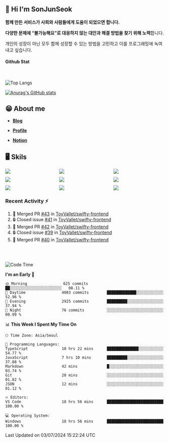 ## 👋 Hi I'm SonJunSeok

**함께 만든 서비스가 사회와 사람들에게 도움이 되었으면 합니다.** 

**다양한 문제에 “불가능해요”로 대응하지 않는 대안과 해결 방법을 찾기 위해 노력**합니다. 

개인의 성장이 아닌 모두 함께 성장할 수 있는 방법을 고민하고 이를 프로그래밍에 녹여내고 싶습니다.

#### Github Stat
<div style="margin-top:50px;">

![Top Langs](https://github-readme-stats.vercel.app/api/top-langs/?username=kd02109&layout=compact&bg_color=dbf4ff&title_color=67adcc&text_color=67adcc&hide_border=true&show_icons=true&icon_color=67adcc&rank_icon=github&count_private=true&card_width=400px&card_height=300px)

[![Anurag's GitHub stats](https://github-readme-stats.vercel.app/api?username=kd02109&bg_color=dbf4ff&title_color=67adcc&text_color=67adcc&hide_border=true&show_icons=true&icon_color=67adcc&rank_icon=github&count_private=true&card_width=250px)](https://github.com/anuraghazra/github-readme-stats)


</div>



## 😁 About me
-  <a href="https://sonblog.vercel.app/" target="_blank"><strong>Blog</strong></a>

-  <a href="https://nostalgic-marquis-7af.notion.site/Frontend-Engineer-ec9b6e38c7824e7fb7f6fca4fc8564a5?pvs=74" target="_blank"><strong>Profile</strong></a>

-  <a href="https://nostalgic-marquis-7af.notion.site/Front-End-f0f3b7fcec3045c482c1cd33dfcf2abc?pvs=74" target="_blank"><strong>Notion</strong></a>

## 🖥️ Skils


<div style="display:grid; grid-template-rows:repeat(3, 1fr); grid-template-columns:repeat(3, 1fr); gap:10px">
  <img src="https://img.shields.io/badge/javascript-F7DF1E?style=flat-square&logo=javascript&logoColor=black"> 
  <img src="https://img.shields.io/badge/typescript-3178C6?style=flat-square&logo=typescript&logoColor=white"/>
  <img src="https://img.shields.io/badge/react-61DAFB?style=flat-square&logo=react&logoColor=black"/>
  <img src="https://img.shields.io/badge/redux-764ABC?style=flat-square&logo=redux&logoColor=white"/>
  <img src="https://img.shields.io/badge/styledcomponents-DB7093?style=flat-square&logo=styledcomponents&logoColor=white"/>
  <img src="https://img.shields.io/badge/tailwindcss-06B6D4?style=flat-square&logo=tailwindcss&logoColor=white"/>
  <img src="https://img.shields.io/badge/reactquery-FF4154?style=flat-square&logo=reactquery&logoColor=white"/>
  <img src="https://img.shields.io/badge/Next.js-B4B4DC?style=flat&logo=Next.js&logoColor=black"/>
  <img src="https://img.shields.io/badge/reactrouter-CA4245?style=flat-square&logo=reactrouter&logoColor=white"/>
</div>

### Recent Activity :zap:
<!--START_SECTION:activity-->
1. 🎉 Merged PR [#43](https://github.com/ToyVallet/swifty-frontend/pull/43) in [ToyVallet/swifty-frontend](https://github.com/ToyVallet/swifty-frontend)
2. 🔒 Closed issue [#41](https://github.com/ToyVallet/swifty-frontend/issues/41) in [ToyVallet/swifty-frontend](https://github.com/ToyVallet/swifty-frontend)
3. 🎉 Merged PR [#42](https://github.com/ToyVallet/swifty-frontend/pull/42) in [ToyVallet/swifty-frontend](https://github.com/ToyVallet/swifty-frontend)
4. 🔒 Closed issue [#39](https://github.com/ToyVallet/swifty-frontend/issues/39) in [ToyVallet/swifty-frontend](https://github.com/ToyVallet/swifty-frontend)
5. 🎉 Merged PR [#40](https://github.com/ToyVallet/swifty-frontend/pull/40) in [ToyVallet/swifty-frontend](https://github.com/ToyVallet/swifty-frontend)
<!--END_SECTION:activity-->

<br/>
<br/>

<!--START_SECTION:waka-->
![Code Time](http://img.shields.io/badge/Code%20Time-1%2C820%20hrs%2010%20mins-blue)

**I'm an Early 🐤** 

```text
🌞 Morning                625 commits         ██░░░░░░░░░░░░░░░░░░░░░░░   08.11 % 
🌆 Daytime                4083 commits        █████████████░░░░░░░░░░░░   52.96 % 
🌃 Evening                2925 commits        █████████░░░░░░░░░░░░░░░░   37.94 % 
🌙 Night                  76 commits          ░░░░░░░░░░░░░░░░░░░░░░░░░   00.99 % 
```


📊 **This Week I Spent My Time On** 

```text
🕑︎ Time Zone: Asia/Seoul

💬 Programming Languages: 
TypeScript               10 hrs 22 mins      ██████████████░░░░░░░░░░░   54.77 % 
JavaScript               7 hrs 10 mins       █████████░░░░░░░░░░░░░░░░   37.88 % 
Markdown                 42 mins             █░░░░░░░░░░░░░░░░░░░░░░░░   03.74 % 
Git                      20 mins             ░░░░░░░░░░░░░░░░░░░░░░░░░   01.82 % 
JSON                     12 mins             ░░░░░░░░░░░░░░░░░░░░░░░░░   01.12 % 

🔥 Editors: 
VS Code                  18 hrs 56 mins      █████████████████████████   100.00 % 

💻 Operating System: 
Windows                  18 hrs 56 mins      █████████████████████████   100.00 % 
```


 Last Updated on 03/07/2024 15:22:24 UTC
<!--END_SECTION:waka-->
